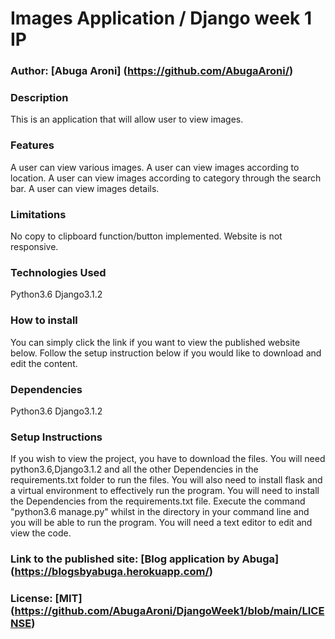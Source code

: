 # Images Application / Django week 1 IP

### Author: [Abuga Aroni] (https://github.com/AbugaAroni/)

### Description
This is an application that will allow user to view images.
### Features
A user can view various images.
A user can view images according to location.
A user can view images according to category through the search bar.
A user can view images details.

### Limitations
No copy to clipboard function/button implemented.
Website is not responsive.

### Technologies Used
Python3.6
Django3.1.2

### How to install
You can simply click the link if you want to view the published website below.
Follow the setup instruction below if you would like to download and edit the content.

### Dependencies
Python3.6
Django3.1.2

### Setup Instructions
If you wish to view the project, you have to download the files. You will need python3.6,Django3.1.2 and all the other Dependencies in the requirements.txt folder  to run the files.
You will also need to install flask and a virtual environment to effectively run the program.
You will need to install the Dependencies from the requirements.txt file.
Execute the command "python3.6 manage.py" whilst in the directory in your command line and you will be able to run the program.
You will need a text editor to edit and view the code.

### Link to the published site: [Blog application by Abuga] (https://blogsbyabuga.herokuapp.com/)

### License: [MIT] (https://github.com/AbugaAroni/DjangoWeek1/blob/main/LICENSE)
